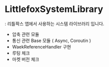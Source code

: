 # LittlefoxSystemLibrary

: 리틀팍스 앱에서 사용하는 시스템 라이브러리 입니다.

* 압축 관련 모듈
* 통신 관련 Base 모듈 ( Async, Coroutin )
* WaekReferenceHandler 구현
* 루팅 체크
* 마켓 버전 체크
